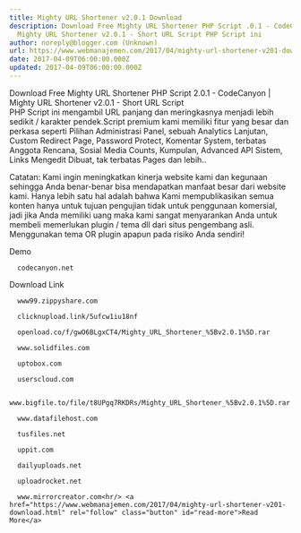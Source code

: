 ```yaml
---
title: Mighty URL Shortener v2.0.1 Download
description: Download Free Mighty URL Shortener PHP Script .0.1 - CodeCanyon
  Mighty URL Shortener v2.0.1 - Short URL Script PHP Script ini
author: noreply@blogger.com (Unknown)
url: https://www.webmanajemen.com/2017/04/mighty-url-shortener-v201-download.html
date: 2017-04-09T06:00:00.000Z
updated: 2017-04-09T06:00:00.000Z
---
```


Download Free Mighty URL Shortener PHP Script 2.0.1 - CodeCanyon |    Mighty URL Shortener v2.0.1 - Short URL Script   
PHP Script ini mengambil URL panjang dan meringkasnya menjadi     lebih sedikit / karakter pendek.Script premium kami memiliki     fitur yang besar dan perkasa seperti Pilihan Administrasi     Panel, sebuah Analytics Lanjutan, Custom Redirect Page,     Password Protect, Komentar System, terbatas Anggota Rencana,     Sosial Media Counts, Kumpulan, Advanced API Sistem, Links     Mengedit Dibuat, tak terbatas Pages dan lebih..    

Catatan: Kami ingin meningkatkan kinerja website kami dan      kegunaan sehingga Anda benar-benar bisa mendapatkan manfaat      besar dari website kami. Hanya lebih satu hal adalah bahwa      Kami mempublikasikan semua konten hanya untuk tujuan      pengujian tidak untuk penggunaan komersial, jadi jika Anda      memiliki uang maka kami sangat menyarankan Anda untuk      membeli memerlukan plugin / tema dll dari situs pengembang      asli. Menggunakan tema OR plugin apapun pada risiko Anda      sendiri!     

Demo    

      codecanyon.net          

Download Link    

      www99.zippyshare.com          

      clicknupload.link/5ufcw1iu18nf          

      openload.co/f/gwO6BLgxCT4/Mighty_URL_Shortener_%5Bv2.0.1%5D.rar          

      www.solidfiles.com          

      uptobox.com          

      userscloud.com          

      www.bigfile.to/file/t8UPgq7RKDRs/Mighty_URL_Shortener_%5Bv2.0.1%5D.rar          

      www.datafilehost.com          

      tusfiles.net          

      uppit.com          

      dailyuploads.net          

      uploadrocket.net          

      www.mirrorcreator.com<hr/> <a href="https://www.webmanajemen.com/2017/04/mighty-url-shortener-v201-download.html" rel="follow" class="button" id="read-more">Read More</a>